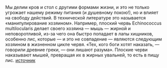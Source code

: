 Мы делим кров и стол с другими формами жизни, и это не только угрожает нашему режиму питания (и душевному покою!), но и влияет на свободу действий. В технической литературе это называется «манипулирование хозяином». Например, плоский червь Echinococcus multilocularis делает своего хозяина — мышь — жирной и неповоротливой, из-за чего она быстро попадает в лапы хищников, особенно лис, которые — и это не совпадение — являются следующим хозяином в жизненном цикле червя. «Тех, кого боги хотят наказать, — говорили древние греки, — они лишают разума». Плоские черви наказывают мышей, превращая их в жирных увальней, то есть в пищу лис. 
[источник](https://esquire.ru/david-barash)